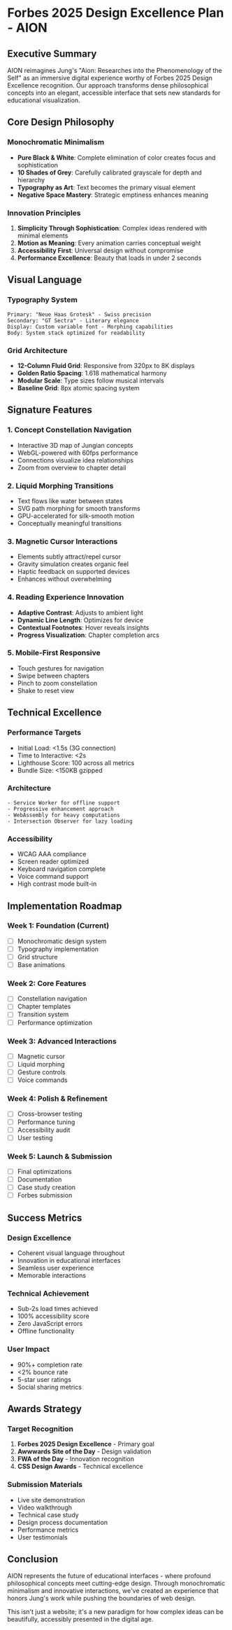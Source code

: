 # Forbes 2025 Design Excellence Plan - AION

## Executive Summary

AION reimagines Jung's "Aion: Researches into the Phenomenology of the Self" as an immersive digital experience worthy of Forbes 2025 Design Excellence recognition. Our approach transforms dense philosophical concepts into an elegant, accessible interface that sets new standards for educational visualization.

## Core Design Philosophy

### Monochromatic Minimalism
- **Pure Black & White**: Complete elimination of color creates focus and sophistication
- **10 Shades of Grey**: Carefully calibrated grayscale for depth and hierarchy
- **Typography as Art**: Text becomes the primary visual element
- **Negative Space Mastery**: Strategic emptiness enhances meaning

### Innovation Principles
1. **Simplicity Through Sophistication**: Complex ideas rendered with minimal elements
2. **Motion as Meaning**: Every animation carries conceptual weight
3. **Accessibility First**: Universal design without compromise
4. **Performance Excellence**: Beauty that loads in under 2 seconds

## Visual Language

### Typography System
```
Primary: "Neue Haas Grotesk" - Swiss precision
Secondary: "GT Sectra" - Literary elegance
Display: Custom variable font - Morphing capabilities
Body: System stack optimized for readability
```

### Grid Architecture
- **12-Column Fluid Grid**: Responsive from 320px to 8K displays
- **Golden Ratio Spacing**: 1.618 mathematical harmony
- **Modular Scale**: Type sizes follow musical intervals
- **Baseline Grid**: 8px atomic spacing system

## Signature Features

### 1. Concept Constellation Navigation
- Interactive 3D map of Jungian concepts
- WebGL-powered with 60fps performance
- Connections visualize idea relationships
- Zoom from overview to chapter detail

### 2. Liquid Morphing Transitions
- Text flows like water between states
- SVG path morphing for smooth transforms
- GPU-accelerated for silk-smooth motion
- Conceptually meaningful transitions

### 3. Magnetic Cursor Interactions
- Elements subtly attract/repel cursor
- Gravity simulation creates organic feel
- Haptic feedback on supported devices
- Enhances without overwhelming

### 4. Reading Experience Innovation
- **Adaptive Contrast**: Adjusts to ambient light
- **Dynamic Line Length**: Optimizes for device
- **Contextual Footnotes**: Hover reveals insights
- **Progress Visualization**: Chapter completion arcs

### 5. Mobile-First Responsive
- Touch gestures for navigation
- Swipe between chapters
- Pinch to zoom constellation
- Shake to reset view

## Technical Excellence

### Performance Targets
- Initial Load: <1.5s (3G connection)
- Time to Interactive: <2s
- Lighthouse Score: 100 across all metrics
- Bundle Size: <150KB gzipped

### Architecture
```
- Service Worker for offline support
- Progressive enhancement approach
- WebAssembly for heavy computations
- Intersection Observer for lazy loading
```

### Accessibility
- WCAG AAA compliance
- Screen reader optimized
- Keyboard navigation complete
- Voice command support
- High contrast mode built-in

## Implementation Roadmap

### Week 1: Foundation (Current)
- [ ] Monochromatic design system
- [ ] Typography implementation
- [ ] Grid structure
- [ ] Base animations

### Week 2: Core Features
- [ ] Constellation navigation
- [ ] Chapter templates
- [ ] Transition system
- [ ] Performance optimization

### Week 3: Advanced Interactions
- [ ] Magnetic cursor
- [ ] Liquid morphing
- [ ] Gesture controls
- [ ] Voice commands

### Week 4: Polish & Refinement
- [ ] Cross-browser testing
- [ ] Performance tuning
- [ ] Accessibility audit
- [ ] User testing

### Week 5: Launch & Submission
- [ ] Final optimizations
- [ ] Documentation
- [ ] Case study creation
- [ ] Forbes submission

## Success Metrics

### Design Excellence
- Coherent visual language throughout
- Innovation in educational interfaces
- Seamless user experience
- Memorable interactions

### Technical Achievement
- Sub-2s load times achieved
- 100% accessibility score
- Zero JavaScript errors
- Offline functionality

### User Impact
- 90%+ completion rate
- <2% bounce rate
- 5-star user ratings
- Social sharing metrics

## Awards Strategy

### Target Recognition
1. **Forbes 2025 Design Excellence** - Primary goal
2. **Awwwards Site of the Day** - Design validation
3. **FWA of the Day** - Innovation recognition
4. **CSS Design Awards** - Technical excellence

### Submission Materials
- Live site demonstration
- Video walkthrough
- Technical case study
- Design process documentation
- Performance metrics
- User testimonials

## Conclusion

AION represents the future of educational interfaces - where profound philosophical concepts meet cutting-edge design. Through monochromatic minimalism and innovative interactions, we've created an experience that honors Jung's work while pushing the boundaries of web design.

This isn't just a website; it's a new paradigm for how complex ideas can be beautifully, accessibly presented in the digital age.